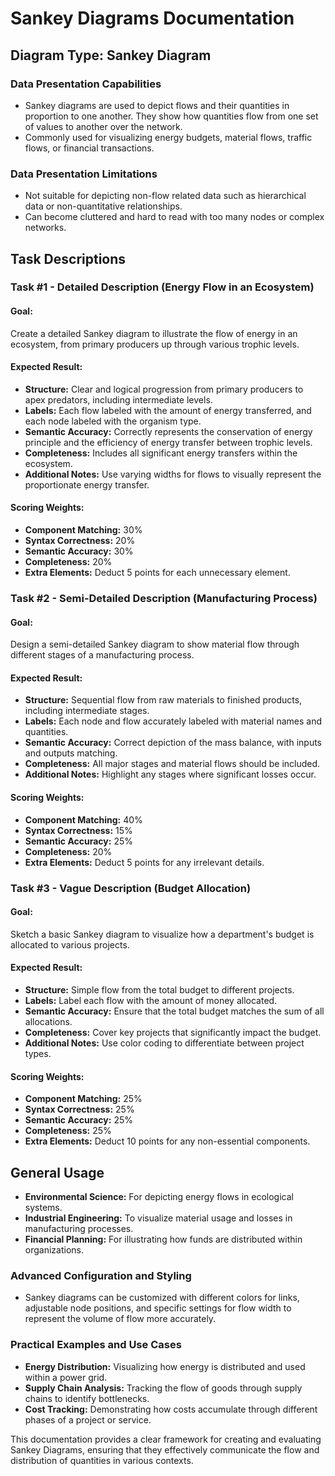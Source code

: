 # Sankey Diagrams Documentation

## Diagram Type: Sankey Diagram

### Data Presentation Capabilities
- Sankey diagrams are used to depict flows and their quantities in proportion to one another. They show how quantities flow from one set of values to another over the network.
- Commonly used for visualizing energy budgets, material flows, traffic flows, or financial transactions.

### Data Presentation Limitations
- Not suitable for depicting non-flow related data such as hierarchical data or non-quantitative relationships.
- Can become cluttered and hard to read with too many nodes or complex networks.

## Task Descriptions

### Task #1 - Detailed Description (Energy Flow in an Ecosystem)
#### Goal:
Create a detailed Sankey diagram to illustrate the flow of energy in an ecosystem, from primary producers up through various trophic levels.
#### Expected Result:
- **Structure:** Clear and logical progression from primary producers to apex predators, including intermediate levels.
- **Labels:** Each flow labeled with the amount of energy transferred, and each node labeled with the organism type.
- **Semantic Accuracy:** Correctly represents the conservation of energy principle and the efficiency of energy transfer between trophic levels.
- **Completeness:** Includes all significant energy transfers within the ecosystem.
- **Additional Notes:** Use varying widths for flows to visually represent the proportionate energy transfer.
#### Scoring Weights:
- **Component Matching:** 30%
- **Syntax Correctness:** 20%
- **Semantic Accuracy:** 30%
- **Completeness:** 20%
- **Extra Elements:** Deduct 5 points for each unnecessary element.

### Task #2 - Semi-Detailed Description (Manufacturing Process)
#### Goal:
Design a semi-detailed Sankey diagram to show material flow through different stages of a manufacturing process.
#### Expected Result:
- **Structure:** Sequential flow from raw materials to finished products, including intermediate stages.
- **Labels:** Each node and flow accurately labeled with material names and quantities.
- **Semantic Accuracy:** Correct depiction of the mass balance, with inputs and outputs matching.
- **Completeness:** All major stages and material flows should be included.
- **Additional Notes:** Highlight any stages where significant losses occur.
#### Scoring Weights:
- **Component Matching:** 40%
- **Syntax Correctness:** 15%
- **Semantic Accuracy:** 25%
- **Completeness:** 20%
- **Extra Elements:** Deduct 5 points for any irrelevant details.

### Task #3 - Vague Description (Budget Allocation)
#### Goal:
Sketch a basic Sankey diagram to visualize how a department's budget is allocated to various projects.
#### Expected Result:
- **Structure:** Simple flow from the total budget to different projects.
- **Labels:** Label each flow with the amount of money allocated.
- **Semantic Accuracy:** Ensure that the total budget matches the sum of all allocations.
- **Completeness:** Cover key projects that significantly impact the budget.
- **Additional Notes:** Use color coding to differentiate between project types.
#### Scoring Weights:
- **Component Matching:** 25%
- **Syntax Correctness:** 25%
- **Semantic Accuracy:** 25%
- **Completeness:** 25%
- **Extra Elements:** Deduct 10 points for any non-essential components.

## General Usage
- **Environmental Science:** For depicting energy flows in ecological systems.
- **Industrial Engineering:** To visualize material usage and losses in manufacturing processes.
- **Financial Planning:** For illustrating how funds are distributed within organizations.

### Advanced Configuration and Styling
- Sankey diagrams can be customized with different colors for links, adjustable node positions, and specific settings for flow width to represent the volume of flow more accurately.

### Practical Examples and Use Cases
- **Energy Distribution:** Visualizing how energy is distributed and used within a power grid.
- **Supply Chain Analysis:** Tracking the flow of goods through supply chains to identify bottlenecks.
- **Cost Tracking:** Demonstrating how costs accumulate through different phases of a project or service.

This documentation provides a clear framework for creating and evaluating Sankey Diagrams, ensuring that they effectively communicate the flow and distribution of quantities in various contexts.
